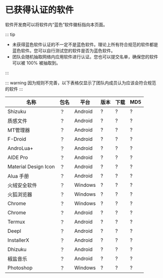 # 已获得认证的软件

软件开发商可以将软件内“蓝色”软件徽标指向本页面。

::: tip

* 未获得蓝色软件认证的不一定不是蓝色软件。理论上所有符合规范的软件都是蓝色软件。您可以自行测试您的软件是否为蓝色软件。
* 团队会随机抽取网络内应用软件进行认证。您也可以提交名单，确保您的软件可以被 100% 被抽取到。

:::

::: warning
因为规则不完善，以下表格仅显示了团队内成员认为应该会符合规范的软件
:::

| 名称                 | 包名 | 平台    | 版本 | 下载 | MD5 |
| -------------------- | ---- | ------- | ---- | ---- | --- |
| Shizuku              | ？   | Android | ?    | ?    | ?   |
| 质感文件             | ？   | Android | ?    | ?    | ?   |
| MT管理器             | ？   | Android | ?    | ?    | ?   |
| F-Droid              | ？   | Android | ?    | ?    | ?   |
| AndroLua+            | ？   | Android | ?    | ?    | ?   |
| AIDE Pro             | ？   | Android | ?    | ?    | ?   |
| Material Design Icon | ？   | Android | ?    | ?    | ?   |
| Alua 手册            | ？   | Android | ?    | ?    | ?   |
| 火绒安全软件         | ？   | Windows | ?    | ?    | ?   |
| 火狐浏览器           | ？   | Windows | ?    | ?    | ?   |
| Chrome               | ？   | Windows | ?    | ?    | ?   |
| Chrome               | ？   | Android | ?    | ?    | ?   |
| Termux               | ？   | Android | ?    | ?    | ?   |
| Deepl                | ？   | Android | ?    | ?    | ?   |
| InstallerX           | ？   | Android | ?    | ?    | ?   |
| Dhizuku              | ？   | Android | ?    | ?    | ?   |
| 椒盐音乐             | ？   | Android | ?    | ?    | ?   |
| Photoshop            | ？   | Windows | ?    | ?    | ?   |

